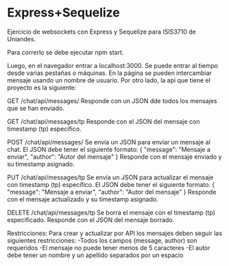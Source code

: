 # Express+Sequelize
Ejercicio de websockets con Express y Sequelize para ISIS3710 de Uniandes.

Para correrlo se debe ejecutar npm start.

Luego, en el navegador entrar a localhost:3000. Se puede entrar al tiempo desde varias pestañas o máquinas. En la página se pueden intercambiar mensaje usando un nombre de usuario.
Por otro lado, la api que tiene el proyecto es la siguiente:

GET /chat/api/messages/
  Responde con un JSON dde todos los mensajes que se han enviado.

GET /chat/api/messages/tp
  Responde con el JSON del mensaje con timestamp (tp) específico.

POST /chat/api/messages/
  Se envía un JSON para enviar un mensaje al chat. El JSON debe tener el siguiente formato:
    {
      "message": "Mensaje a enviar",
      "author": "Autor del mensaje"
    }
   Responde con el mensaje enviado y su timestamp asignado.

PUT /chat/api/messages/tp
  Se envía un JSON para actualizar el mensaje con timestamp (tp) específico. El JSON debe tener el siguiente formato:
    {
      "message": "Mensaje a enviar",
      "author": "Autor del mensaje"
    }
  Responde con el mensaje actualizado y su timestamp asignado.

DELETE /chat/api/messages/tp
  Se borra el mensaje con el timestamp (tp) especificado.
  Responde con el JSON del mensaje borrado.
  
Restricciones:
  Para crear y actualizar por API los mensajes deben seguir las siguientes restricciones:
    -Todos los campos (message, author) son requeridos
    -El mensaje no puede tener menos de 5 caracteres
    -El autor debe tener un nombre y un apellido separados por un espacio
